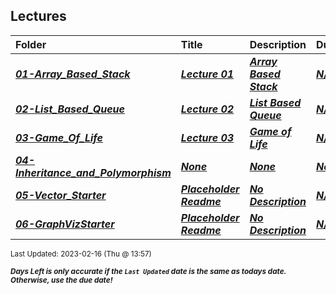 ## Lectures

| Folder | Title | Description | Due | dueDate |  |
|:------|:------|:------|:------|:-----:|-----|
| ***<a href="https://github.com/rugbyprof/2143-Object-Oriented-Programming/tree/master/Lectures/01-Array_Based_Stack">01-Array_Based_Stack</a>*** | ***<a href="https://github.com/rugbyprof/2143-Object-Oriented-Programming/tree/master/Lectures/01-Array_Based_Stack"> Lecture 01 </a>*** | ***<a href="https://github.com/rugbyprof/2143-Object-Oriented-Programming/tree/master/Lectures/01-Array_Based_Stack"> Array Based Stack</a>*** | ***<a href="https://github.com/rugbyprof/2143-Object-Oriented-Programming/tree/master/Lectures/01-Array_Based_Stack">N/A</a>*** | ***<a href="https://github.com/rugbyprof/2143-Object-Oriented-Programming/tree/master/Lectures/01-Array_Based_Stack">None</a>*** |  |
| ***<a href="https://github.com/rugbyprof/2143-Object-Oriented-Programming/tree/master/Lectures/02-List_Based_Queue">02-List_Based_Queue</a>*** | ***<a href="https://github.com/rugbyprof/2143-Object-Oriented-Programming/tree/master/Lectures/02-List_Based_Queue"> Lecture 02 </a>*** | ***<a href="https://github.com/rugbyprof/2143-Object-Oriented-Programming/tree/master/Lectures/02-List_Based_Queue"> List Based Queue</a>*** | ***<a href="https://github.com/rugbyprof/2143-Object-Oriented-Programming/tree/master/Lectures/02-List_Based_Queue">N/A</a>*** | ***<a href="https://github.com/rugbyprof/2143-Object-Oriented-Programming/tree/master/Lectures/02-List_Based_Queue">None</a>*** |  |
| ***<a href="https://github.com/rugbyprof/2143-Object-Oriented-Programming/tree/master/Lectures/03-Game_Of_Life">03-Game_Of_Life</a>*** | ***<a href="https://github.com/rugbyprof/2143-Object-Oriented-Programming/tree/master/Lectures/03-Game_Of_Life"> Lecture 03 </a>*** | ***<a href="https://github.com/rugbyprof/2143-Object-Oriented-Programming/tree/master/Lectures/03-Game_Of_Life"> Game of Life</a>*** | ***<a href="https://github.com/rugbyprof/2143-Object-Oriented-Programming/tree/master/Lectures/03-Game_Of_Life">N/A</a>*** | ***<a href="https://github.com/rugbyprof/2143-Object-Oriented-Programming/tree/master/Lectures/03-Game_Of_Life">None</a>*** |  |
| ***<a href="https://github.com/rugbyprof/2143-Object-Oriented-Programming/tree/master/Lectures/04-Inheritance_and_Polymorphism">04-Inheritance_and_Polymorphism</a>*** | ***<a href="https://github.com/rugbyprof/2143-Object-Oriented-Programming/tree/master/Lectures/04-Inheritance_and_Polymorphism">None</a>*** | ***<a href="https://github.com/rugbyprof/2143-Object-Oriented-Programming/tree/master/Lectures/04-Inheritance_and_Polymorphism">None</a>*** | ***<a href="https://github.com/rugbyprof/2143-Object-Oriented-Programming/tree/master/Lectures/04-Inheritance_and_Polymorphism"> None</a>*** | ***<a href="https://github.com/rugbyprof/2143-Object-Oriented-Programming/tree/master/Lectures/04-Inheritance_and_Polymorphism">None</a>*** |  |
| ***<a href="https://github.com/rugbyprof/2143-Object-Oriented-Programming/tree/master/Lectures/05-Vector_Starter">05-Vector_Starter</a>*** | ***<a href="https://github.com/rugbyprof/2143-Object-Oriented-Programming/tree/master/Lectures/05-Vector_Starter"> Placeholder Readme </a>*** | ***<a href="https://github.com/rugbyprof/2143-Object-Oriented-Programming/tree/master/Lectures/05-Vector_Starter"> No Description</a>*** | ***<a href="https://github.com/rugbyprof/2143-Object-Oriented-Programming/tree/master/Lectures/05-Vector_Starter">N/A</a>*** | ***<a href="https://github.com/rugbyprof/2143-Object-Oriented-Programming/tree/master/Lectures/05-Vector_Starter">None</a>*** |  |
| ***<a href="https://github.com/rugbyprof/2143-Object-Oriented-Programming/tree/master/Lectures/06-GraphVizStarter">06-GraphVizStarter</a>*** | ***<a href="https://github.com/rugbyprof/2143-Object-Oriented-Programming/tree/master/Lectures/06-GraphVizStarter"> Placeholder Readme </a>*** | ***<a href="https://github.com/rugbyprof/2143-Object-Oriented-Programming/tree/master/Lectures/06-GraphVizStarter"> No Description</a>*** | ***<a href="https://github.com/rugbyprof/2143-Object-Oriented-Programming/tree/master/Lectures/06-GraphVizStarter">N/A</a>*** | ***<a href="https://github.com/rugbyprof/2143-Object-Oriented-Programming/tree/master/Lectures/06-GraphVizStarter">None</a>*** |  |

<sup>Last Updated: 2023-02-16 (Thu @ 13:57)</sup> 

<sup>***Days Left is only accurate if the `Last Updated` date is the same as todays date. Otherwise, use the due date!***</sup> 